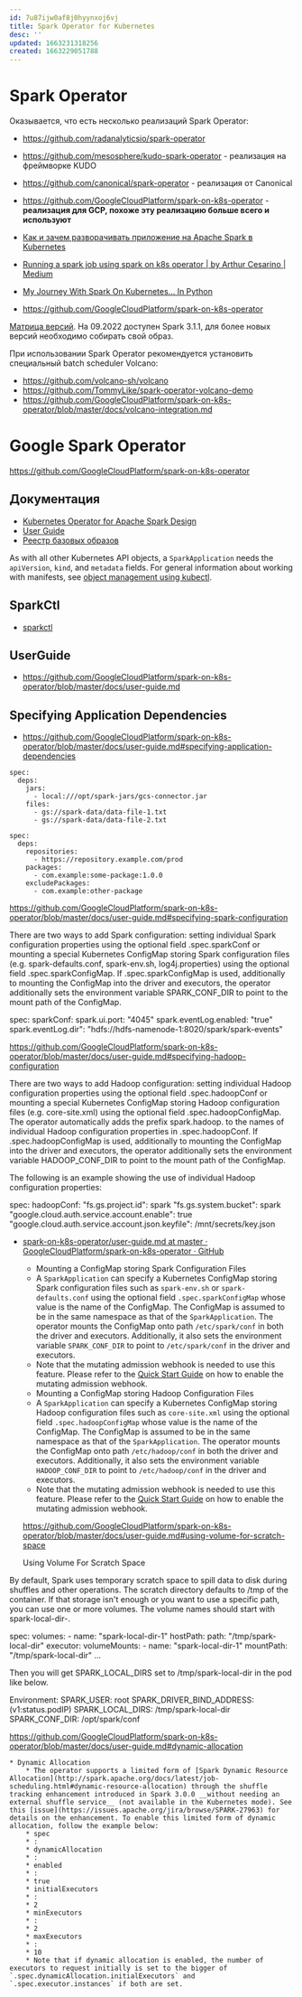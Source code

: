 ```yaml
---
id: 7u87ijw0af8j0hyynxoj6vj
title: Spark Operator for Kubernetes
desc: ''
updated: 1663231318256
created: 1663229051788
---
```


# Spark Operator

Оказывается, что есть несколько реализаций Spark Operator:

* https://github.com/radanalyticsio/spark-operator
* https://github.com/mesosphere/kudo-spark-operator - реализация на фреймворке KUDO
* https://github.com/canonical/spark-operator - реализация от Canonical
* https://github.com/GoogleCloudPlatform/spark-on-k8s-operator - **реализация для GCP, похоже эту реализацию больше всего и используют**

* [Как и зачем разворачивать приложение на Apache Spark в Kubernetes](https://habr.com/ru/company/vk/blog/549052/)
* [Running a spark job using spark on k8s operator | by Arthur Cesarino | Medium](https://medium.com/@contatocesarino/running-a-spark-job-using-spark-on-k8s-operator-12e5c8336fa8)
* [My Journey With Spark On Kubernetes... In Python](https://www.pascalgillet.net/posts/spark-k8s-0/)
* https://github.com/GoogleCloudPlatform/spark-on-k8s-operator

[Матрица версий](https://github.com/GoogleCloudPlatform/spark-on-k8s-operator#version-matrix). На 09.2022 доступен Spark 3.1.1, для более новых версий необходимо собирать свой образ.

При использовании Spark Operator рекомендуется установить специальный batch scheduler Volcano:

* https://github.com/volcano-sh/volcano
* https://github.com/TommyLike/spark-operator-volcano-demo
* https://github.com/GoogleCloudPlatform/spark-on-k8s-operator/blob/master/docs/volcano-integration.md

# Google Spark Operator

<https://github.com/GoogleCloudPlatform/spark-on-k8s-operator>

## Документация

* [Kubernetes Operator for Apache Spark Design](https://github.com/GoogleCloudPlatform/spark-on-k8s-operator/blob/master/docs/design.md)
* [User Guide](https://github.com/GoogleCloudPlatform/spark-on-k8s-operator/blob/master/docs/user-guide.md)
* [Реестр базовых образов](https://console.cloud.google.com/gcr/images/spark-operator)


As with all other Kubernetes API objects, a `SparkApplication` needs the `apiVersion`, `kind`, and `metadata` fields. For general information about working with manifests, see [object management using kubectl](https://kubernetes.io/docs/concepts/overview/object-management-kubectl/overview/).

## SparkCtl

* [sparkctl](https://github.com/GoogleCloudPlatform/spark-on-k8s-operator/blob/master/sparkctl/README.md)


## UserGuide

* https://github.com/GoogleCloudPlatform/spark-on-k8s-operator/blob/master/docs/user-guide.md

## Specifying Application Dependencies

* https://github.com/GoogleCloudPlatform/spark-on-k8s-operator/blob/master/docs/user-guide.md#specifying-application-dependencies

```
spec:
  deps:
    jars:
      - local:///opt/spark-jars/gcs-connector.jar
    files:
      - gs://spark-data/data-file-1.txt
      - gs://spark-data/data-file-2.txt
```

```
spec:
  deps:
    repositories:
      - https://repository.example.com/prod
    packages:
      - com.example:some-package:1.0.0
    excludePackages:
      - com.example:other-package
```

https://github.com/GoogleCloudPlatform/spark-on-k8s-operator/blob/master/docs/user-guide.md#specifying-spark-configuration

There are two ways to add Spark configuration: setting individual Spark configuration properties using the optional field .spec.sparkConf or mounting a special Kubernetes ConfigMap storing Spark configuration files (e.g. spark-defaults.conf, spark-env.sh, log4j.properties) using the optional field .spec.sparkConfigMap. If .spec.sparkConfigMap is used, additionally to mounting the ConfigMap into the driver and executors, the operator additionally sets the environment variable SPARK_CONF_DIR to point to the mount path of the ConfigMap.

spec:
  sparkConf:
    spark.ui.port: "4045"
    spark.eventLog.enabled: "true"
    spark.eventLog.dir": "hdfs://hdfs-namenode-1:8020/spark/spark-events"

https://github.com/GoogleCloudPlatform/spark-on-k8s-operator/blob/master/docs/user-guide.md#specifying-hadoop-configuration

There are two ways to add Hadoop configuration: setting individual Hadoop configuration properties using the optional field .spec.hadoopConf or mounting a special Kubernetes ConfigMap storing Hadoop configuration files (e.g. core-site.xml) using the optional field .spec.hadoopConfigMap. The operator automatically adds the prefix spark.hadoop. to the names of individual Hadoop configuration properties in .spec.hadoopConf. If .spec.hadoopConfigMap is used, additionally to mounting the ConfigMap into the driver and executors, the operator additionally sets the environment variable HADOOP_CONF_DIR to point to the mount path of the ConfigMap.

The following is an example showing the use of individual Hadoop configuration properties:

spec:
  hadoopConf:
    "fs.gs.project.id": spark
    "fs.gs.system.bucket": spark
    "google.cloud.auth.service.account.enable": true
    "google.cloud.auth.service.account.json.keyfile": /mnt/secrets/key.json

* [spark-on-k8s-operator/user-guide.md at master · GoogleCloudPlatform/spark-on-k8s-operator · GitHub](https://github.com/GoogleCloudPlatform/spark-on-k8s-operator/blob/master/docs/user-guide.md#specifying-hadoop-configuration)
    * Mounting a ConfigMap storing Spark Configuration Files
    * A `SparkApplication` can specify a Kubernetes ConfigMap storing Spark configuration files such as `spark-env.sh` or `spark-defaults.conf` using the optional field `.spec.sparkConfigMap` whose value is the name of the ConfigMap. The ConfigMap is assumed to be in the same namespace as that of the `SparkApplication`. The operator mounts the ConfigMap onto path `/etc/spark/conf` in both the driver and executors. Additionally, it also sets the environment variable `SPARK_CONF_DIR` to point to `/etc/spark/conf` in the driver and executors.
    * Note that the mutating admission webhook is needed to use this feature. Please refer to the [Quick Start Guide](https://github.com/GoogleCloudPlatform/spark-on-k8s-operator/blob/master/docs/quick-start-guide.md) on how to enable the mutating admission webhook.
    * Mounting a ConfigMap storing Hadoop Configuration Files
    * A `SparkApplication` can specify a Kubernetes ConfigMap storing Hadoop configuration files such as `core-site.xml` using the optional field `.spec.hadoopConfigMap` whose value is the name of the ConfigMap. The ConfigMap is assumed to be in the same namespace as that of the `SparkApplication`. The operator mounts the ConfigMap onto path `/etc/hadoop/conf` in both the driver and executors. Additionally, it also sets the environment variable `HADOOP_CONF_DIR` to point to `/etc/hadoop/conf` in the driver and executors.
    * Note that the mutating admission webhook is needed to use this feature. Please refer to the [Quick Start Guide](https://github.com/GoogleCloudPlatform/spark-on-k8s-operator/blob/master/docs/quick-start-guide.md) on how to enable the mutating admission webhook.
    
    https://github.com/GoogleCloudPlatform/spark-on-k8s-operator/blob/master/docs/user-guide.md#using-volume-for-scratch-space

    Using Volume For Scratch Space

By default, Spark uses temporary scratch space to spill data to disk during shuffles and other operations. The scratch directory defaults to /tmp of the container. If that storage isn't enough or you want to use a specific path, you can use one or more volumes. The volume names should start with spark-local-dir-.

spec:
  volumes:
    - name: "spark-local-dir-1"
      hostPath:
        path: "/tmp/spark-local-dir"
  executor:
    volumeMounts:
      - name: "spark-local-dir-1"
        mountPath: "/tmp/spark-local-dir"
    ...

Then you will get SPARK_LOCAL_DIRS set to /tmp/spark-local-dir in the pod like below.

Environment:
  SPARK_USER:                 root
  SPARK_DRIVER_BIND_ADDRESS:  (v1:status.podIP)
  SPARK_LOCAL_DIRS:           /tmp/spark-local-dir
  SPARK_CONF_DIR:             /opt/spark/conf
 
  https://github.com/GoogleCloudPlatform/spark-on-k8s-operator/blob/master/docs/user-guide.md#dynamic-allocation
 
    * Dynamic Allocation
        * The operator supports a limited form of [Spark Dynamic Resource Allocation](http://spark.apache.org/docs/latest/job-scheduling.html#dynamic-resource-allocation) through the shuffle tracking enhancement introduced in Spark 3.0.0 __without needing an external shuffle service__ (not available in the Kubernetes mode). See this [issue](https://issues.apache.org/jira/browse/SPARK-27963) for details on the enhancement. To enable this limited form of dynamic allocation, follow the example below:
        * spec
        * :
        * dynamicAllocation
        * :
        * enabled
        * :
        * true
        * initialExecutors
        * :
        * 2
        * minExecutors
        * :
        * 2
        * maxExecutors
        * :
        * 10
        * Note that if dynamic allocation is enabled, the number of executors to request initially is set to the bigger of `.spec.dynamicAllocation.initialExecutors` and `.spec.executor.instances` if both are set.
